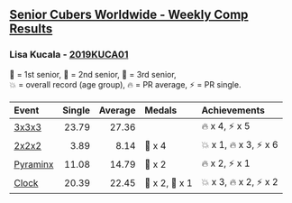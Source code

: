 <style>table {white-space: nowrap;}</style>

## [Senior Cubers Worldwide - Weekly Comp Results](/scw-comp/results/)
### Lisa Kucala - [2019KUCA01](https://www.worldcubeassociation.org/persons/2019KUCA01)

<span style="white-space: nowrap;">🥇 = 1st senior</span>, <span style="white-space: nowrap;">🥈 = 2nd senior</span>, <span style="white-space: nowrap;">🥉 = 3rd senior</span>, <span style="white-space: nowrap;">💥 = overall record (age group)</span>, <span style="white-space: nowrap;">🔥 = PR average</span>, <span style="white-space: nowrap;">⚡ = PR single</span>.

| Event | Single | Average | Medals | Achievements|
| :-- | --: | --: | :-- | :-- |
| [3x3x3](333.md) | 23.79 | 27.36 |  | 🔥 x 4, ⚡ x 5 |
| [2x2x2](222.md) | 3.89 | 8.14 | 🥉 x 4 | 💥 x 1, 🔥 x 3, ⚡ x 6 |
| [Pyraminx](pyram.md) | 11.08 | 14.79 | 🥉 x 2 | 🔥 x 2, ⚡ x 1 |
| [Clock](clock.md) | 20.39 | 22.45 | 🥇 x 2, 🥈 x 1 | 💥 x 3, 🔥 x 2, ⚡ x 2 |

<!-- Global site tag (gtag.js) - Google Analytics -->
<script async src="https://www.googletagmanager.com/gtag/js?id=UA-86348435-3"></script>
<script>window.dataLayer = window.dataLayer || []; function gtag() {dataLayer.push(arguments);} gtag('js', new Date()); gtag('config', 'UA-86348435-3');</script>
